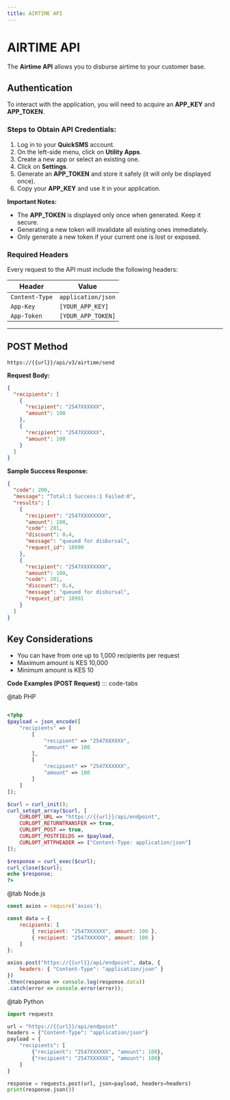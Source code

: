 ```yaml
---
title: AIRTIME API
---
```


#  AIRTIME API

The **Airtime API** allows you to disburse airtime to your customer base.

## Authentication

To interact with the application, you will need to acquire an **APP_KEY** and **APP_TOKEN**.  

### Steps to Obtain API Credentials:

1. Log in to your **QuickSMS** account.
2. On the left-side menu, click on **Utility Apps**.
3. Create a new app or select an existing one.
4. Click on **Settings**.
5. Generate an **APP_TOKEN** and store it safely (it will only be displayed once).
6. Copy your **APP_KEY** and use it in your application.

**Important Notes:**
- The **APP_TOKEN** is displayed only once when generated. Keep it secure.
- Generating a new token will invalidate all existing ones immediately.
- Only generate a new token if your current one is lost or exposed.

### Required Headers

Every request to the API must include the following headers:

| Header         | Value                 |
|---------------|-----------------------|
| `Content-Type` | `application/json`    |
| `App-Key`      | `[YOUR_APP_KEY]`      |
| `App-Token`    | `[YOUR_APP_TOKEN]`    |

---

## POST Method

`https://{{url}}/api/v3/airtime/send`


**Request Body:**

```json
{
  "recipients": [
    {
      "recipient": "2547XXXXXX",
      "amount": 100
    },
    {
      "recipient": "2547XXXXXX",
      "amount": 100
    }
  ]
}
```

**Sample Success Response:**

```json
{
  "code": 200,
  "message": "Total:1 Success:1 Failed:0",
  "results": [
    {
      "recipient": "2547XXXXXXXX",
      "amount": 100,
      "code": 201,
      "discount": 0.4,
      "message": "queued for disbursal",
      "request_id": 10990
    },
    {
      "recipient": "2547XXXXXXXX",
      "amount": 100,
      "code": 201,
      "discount": 0.4,
      "message": "queued for disbursal",
      "request_id": 10991
    }
  ]
}
```

## Key Considerations
- You can have from one up to 1,000 recipients per request 
- Maximum amount is KES 10,000
- Minimum amount is KES 10

**Code Examples (POST Request)**
::: code-tabs

@tab PHP
```php

<?php
$payload = json_encode([
    "recipients" => [
        [
            "recipient" => "2547XXXXXX",
            "amount" => 100
        ],
        [
            "recipient" => "2547XXXXXX",
            "amount" => 100
        ]
    ]
]);

$curl = curl_init();
curl_setopt_array($curl, [
    CURLOPT_URL => "https://{{url}}/api/endpoint",
    CURLOPT_RETURNTRANSFER => true,
    CURLOPT_POST => true,
    CURLOPT_POSTFIELDS => $payload,
    CURLOPT_HTTPHEADER => ["Content-Type: application/json"]
]);

$response = curl_exec($curl);
curl_close($curl);
echo $response;
?>
```
@tab Node.js
```javascript
const axios = require('axios');

const data = {
    recipients: [
        { recipient: "2547XXXXXX", amount: 100 },
        { recipient: "2547XXXXXX", amount: 100 }
    ]
};

axios.post("https://{{url}}/api/endpoint", data, {
    headers: { "Content-Type": "application/json" }
})
.then(response => console.log(response.data))
.catch(error => console.error(error));

```

@tab Python
```python
import requests

url = "https://{{url}}/api/endpoint"
headers = {"Content-Type": "application/json"}
payload = {
    "recipients": [
        {"recipient": "2547XXXXXX", "amount": 100},
        {"recipient": "2547XXXXXX", "amount": 100}
    ]
}

response = requests.post(url, json=payload, headers=headers)
print(response.json())

```